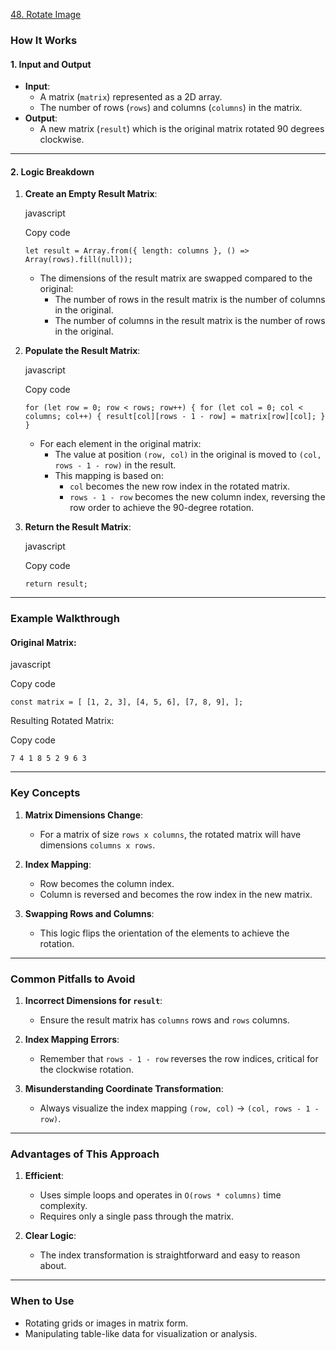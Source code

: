 [ 48. Rotate Image](https://leetcode.com/problems/rotate-image/description/)

### **How It Works**

#### 1. **Input and Output**

- **Input**:
  - A matrix (`matrix`) represented as a 2D array.
  - The number of rows (`rows`) and columns (`columns`) in the matrix.
- **Output**:
  - A new matrix (`result`) which is the original matrix rotated 90 degrees clockwise.

---

#### 2. **Logic Breakdown**

1.  **Create an Empty Result Matrix**:

    javascript

    Copy code

    `let result = Array.from({ length: columns }, () => Array(rows).fill(null));`

    - The dimensions of the result matrix are swapped compared to the original:
      - The number of rows in the result matrix is the number of columns in the original.
      - The number of columns in the result matrix is the number of rows in the original.

2.  **Populate the Result Matrix**:

    javascript

    Copy code

    `for (let row = 0; row < rows; row++) {
  for (let col = 0; col < columns; col++) {
    result[col][rows - 1 - row] = matrix[row][col];
  }
}`

    - For each element in the original matrix:
      - The value at position `(row, col)` in the original is moved to `(col, rows - 1 - row)` in the result.
      - This mapping is based on:
        - `col` becomes the new row index in the rotated matrix.
        - `rows - 1 - row` becomes the new column index, reversing the row order to achieve the 90-degree rotation.

3.  **Return the Result Matrix**:

    javascript

    Copy code

    `return result;`

---

### **Example Walkthrough**

#### Original Matrix:

javascript

Copy code

`const matrix = [
  [1, 2, 3],
  [4, 5, 6],
  [7, 8, 9],
];`

Resulting Rotated Matrix:

Copy code

`7 4 1
8 5 2
9 6 3`

---

### **Key Concepts**

1.  **Matrix Dimensions Change**:

    - For a matrix of size `rows x columns`, the rotated matrix will have dimensions `columns x rows`.

2.  **Index Mapping**:

    - Row becomes the column index.
    - Column is reversed and becomes the row index in the new matrix.

3.  **Swapping Rows and Columns**:

    - This logic flips the orientation of the elements to achieve the rotation.

---

### **Common Pitfalls to Avoid**

1.  **Incorrect Dimensions for `result`**:

    - Ensure the result matrix has `columns` rows and `rows` columns.

2.  **Index Mapping Errors**:

    - Remember that `rows - 1 - row` reverses the row indices, critical for the clockwise rotation.

3.  **Misunderstanding Coordinate Transformation**:

    - Always visualize the index mapping `(row, col)` → `(col, rows - 1 - row)`.

---

### **Advantages of This Approach**

1.  **Efficient**:

    - Uses simple loops and operates in `O(rows * columns)` time complexity.
    - Requires only a single pass through the matrix.

2.  **Clear Logic**:

    - The index transformation is straightforward and easy to reason about.

---

### **When to Use**

- Rotating grids or images in matrix form.
- Manipulating table-like data for visualization or analysis.

